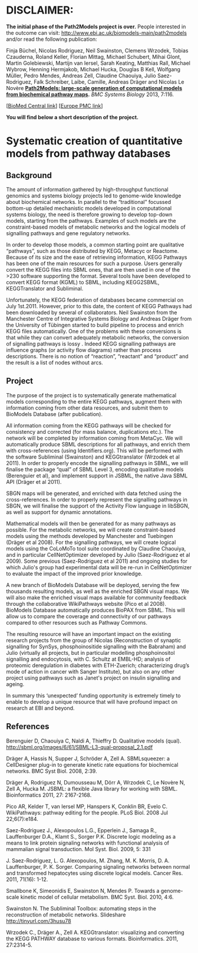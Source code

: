 # DISCLAIMER:
**The initial phase of the Path2Models project is over.** People interested in the outcome can visit: <http://www.ebi.ac.uk/biomodels-main/path2models> and/or read the following publication:

Finja Büchel, Nicolas Rodriguez, Neil Swainston, Clemens Wrzodek, Tobias Czauderna, Roland Keller, Florian Mittag, Michael Schubert, Mihai Glont, Martin Golebiewski, Martijn van Iersel, Sarah Keating, Matthias Rall, Michael Wybrow, Henning Hermjakob, Michael Hucka, Douglas B Kell, Wolfgang Müller, Pedro Mendes, Andreas Zell, Claudine Chaouiya, Julio Saez-Rodriguez, Falk Schreiber, Laibe, Camille, Andreas Dräger and Nicolas Le Novère
**[Path2Models: large-scale generation of computational models from biochemical pathway maps](http://www.biomedcentral.com/1752-0509/7/116).** _BMC Systems Biology_ 2013, 7:116.

\[[BioMed Central link](http://www.biomedcentral.com/1752-0509/7/116)\] \[[Europe PMC link](http://europepmc.org/abstract/MED/24180668)\]


**You will find below a short description of the project.**

# Systematic creation of quantitative models from pathway databases

## Background ##

The amount of information gathered by high-throughput functional genomics and systems biology projects led to genome-wide knowledge about biochemical networks. In parallel to the “traditional” focussed bottom-up detailed mechanistic models developed in computational systems biology, the need is therefore growing to develop top-down models, starting from the pathways. Examples of such models are the constraint-based models of metabolic networks and the logical models of signalling pathways and gene regulatory networks.

In order to develop those models, a common starting point are qualitative “pathways”, such as those distributed by KEGG, Metacyc or Reactome. Because of its size and the ease of retrieving information, KEGG Pathways has been one of the main resources for such a purpose. Users generally convert the KEGG files into SBML ones, that are then used in one of the >230 software supporting the format. Several tools have been developed to convert KEGG format (KGML) to SBML, including KEGG2SBML, KEGGTranslator and Subliminal.

Unfortunately, the KEGG federation of databases became commercial on July 1st.2011. However, prior to this date, the content of KEGG Pathways had been downloaded by several of collaborators. Neil Swainston from the Manchester Centre of Integrative Systems Biology and Andreas Dräger from the University of Tübingen started to build pipeline to process and enrich KEGG files automatically. One of the problems with these conversions is that while they can convert adequately metabolic networks, the conversion of signalling pathways is lossy . Indeed KEGG signalling pathways are influence graphs (or activity flow diagrams) rather than process descriptions. There is no notion of “reaction”, “reactant” and “product” and the result is a list of nodes without arcs.

## Project ##

The purpose of the project is to systematically generate mathematical models corresponding to the entire KEGG pathways, augment them with information coming from other data resources, and submit them to BioModels Database (after publication).

All information coming from the KEGG pathways will be checked for consistency and corrected (for mass balance, duplications etc.). The network will be completed by information coming from MetaCyc. We will automatically produce SBML descriptions for all pathways, and enrich them with cross-references (using Identifiers.org). This will be performed with the software Subliminal (Swainston) and KEGGtranslator (Wrzodek et al 2011). In order to properly encode the signalling pathways in SBML, we will finalise the package “qual” of SBML Level 3, encoding qualitative models (Berenguier et al), and implement support in JSBML, the native Java SBML API (Dräger et al 2011).

SBGN maps will be generated, and enriched with data fetched using the cross-references.  In order to properly represent the signalling pathways in SBGN, we will finalise the support of the Activity Flow language in libSBGN, as well as support for dynamic annotations.

Mathematical models will then be generated for as many pathways as possible. For the metabolic networks, we will create constraint-based models using the methods developed by Manchester and Tuebingen (Dräger et al 2008). For the signalling pathways, we will create logical models using the CoLoMoTo tool suite coordinated by Claudine Chaouiya, and in particular CellNetOptimizer developed by Julio (Saez-Rodriguez et al 2009). Some previous (Saez-Rodriguez et al 2011) and ongoing studies for which Julio's group had experimental data will be re-run in CellNetOptimizer to evaluate the impact of the improved prior knowledge.

A new branch of BioModels Database will be deployed, serving the few thousands resulting models, as well as the enriched SBGN visual maps. We will also make the enriched visual maps available for community feedback through the collaborative WikiPathways website (Pico et al 2008). BioModels Database automatically produces BioPAX from SBML. This will allow us to compare the coverage and connectivity of our pathways compared to other resources such as Pathway Commons.

The resulting resource will have an important impact on the existing research projects from the group of Nicolas (Reconstruction of synaptic signalling for SynSys, phosphoinositide signalling with the Babraham) and Julio (virtually all projects, but in particular modelling phosphoinositol signalling and endocytosis, with C. Schultz at EMBL-HD; analysis of proteomic deregulation in diabetes with ETH-Zuerich; characterizing drug’s  mode of action in cancer with Sanger Institute), but also on any other project using pathways such as Janet's project on insulin signalling and ageing.

In summary this ‘unexpected’ funding opportunity is extremely timely to enable to develop a unique resource that will have profound impact on research at EBI and beyond.

## References ##

Berenguier D, Chaouiya C, Naldi A, Thieffry D. Qualitative models (qual). http://sbml.org/images/6/61/SBML-L3-qual-proposal_2.1.pdf

Dräger A, Hassis N, Supper J, Schröder A, Zell A. SBMLsqueezer: a CellDesigner plug-in to generate kinetic rate equations for biochemical networks. BMC Syst Biol. 2008, 2:39.

Dräger A, Rodriguez N, Dumousseau M, Dörr A, Wrzodek C, Le Novère N, Zell A, Hucka M. JSBML: a flexible Java library for working with SBML. Bioinformatics 2011, 27: 2167-2168.

Pico AR, Kelder T, van Iersel MP, Hanspers K, Conklin BR, Evelo C. WikiPathways: pathway editing for the people. PLoS Biol. 2008 Jul 22;6(7):e184.

Saez-Rodriguez J., Alexopoulos L.G., Epperlein J., Samaga R., Lauffenburger D.A., Klamt S., Sorger P.K. Discrete logic modeling as a means to link protein signaling networks with functional analysis of mammalian signal transduction. Mol Syst. Biol. 2009, 5: 331

J. Saez-Rodriguez, L. G. Alexopoulos, M. Zhang, M. K. Morris, D. A. Lauffenburger, P. K. Sorger. Comparing signaling networks between normal and transformed hepatocytes using discrete logical models. Cancer Res. 2011, 71(16): 1-12.

Smallbone K, Simeonidis E, Swainston N, Mendes P. Towards a genome-scale kinetic model of cellular metabolism. BMC Syst. Biol. 2010, 4:6.

Swainston N. The Subliminal Toolbox: automating steps in the reconstruction of metabolic networks. Slideshare http://tinyurl.com/3husu78

Wrzodek C., Dräger A., Zell A. KEGGtranslator: visualizing and converting the KEGG PATHWAY database to various formats. Bioinformatics. 2011, 27:2314-5.
